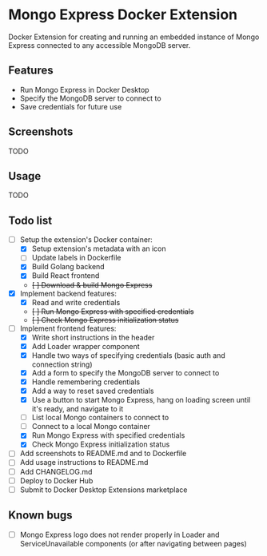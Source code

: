 # Mongo Express Docker Extension

Docker Extension for creating and running an embedded instance of Mongo Express
connected to any accessible MongoDB server.

## Features

- Run Mongo Express in Docker Desktop
- Specify the MongoDB server to connect to
- Save credentials for future use

## Screenshots

TODO

## Usage

TODO

## Todo list

- [ ] Setup the extension's Docker container:
  - [X] Setup extension's metadata with an icon
  - [ ] Update labels in Dockerfile
  - [X] Build Golang backend
  - [X] Build React frontend
  - ~~[ ] Download & build Mongo Express~~
- [X] Implement backend features:
  - [X] Read and write credentials
  - ~~[ ] Run Mongo Express with specified credentials~~
  - ~~[ ] Check Mongo Express initialization status~~
- [ ] Implement frontend features:
  - [X] Write short instructions in the header
  - [X] Add Loader wrapper component
  - [X] Handle two ways of specifying credentials (basic auth and connection string)
  - [X] Add a form to specify the MongoDB server to connect to
  - [X] Handle remembering credentials
  - [X] Add a way to reset saved credentials
  - [X] Use a button to start Mongo Express, hang on loading screen until it's ready, and navigate to it
  - [ ] List local Mongo containers to connect to
  - [ ] Connect to a local Mongo container
  - [X] Run Mongo Express with specified credentials
  - [X] Check Mongo Express initialization status
- [ ] Add screenshots to README.md and to Dockerfile
- [ ] Add usage instructions to README.md
- [ ] Add CHANGELOG.md
- [ ] Deploy to Docker Hub
- [ ] Submit to Docker Desktop Extensions marketplace

## Known bugs

- [ ] Mongo Express logo does not render properly in Loader and ServiceUnavailable components
  (or after navigating between pages)
